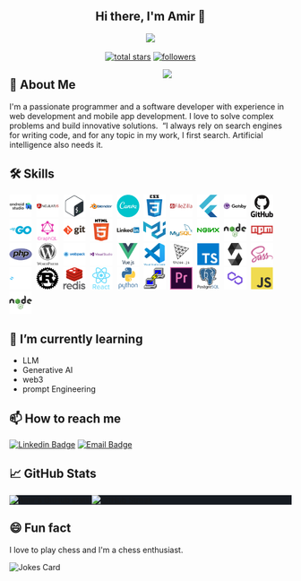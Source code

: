 <h2 align="center" stype="color:#f75c7e"> Hi there, I'm Amir 👋</h2>

<p align="center">
  <a href="https://github.com/DenverCoder1/readme-typing-svg">
    <img src="https://readme-typing-svg.demolab.com/?lines=Full-stack%20web%20and%20app%20developer;Experienced%20UI%2FUX%20Designer;20%2B%20years%20of%20coding%20experience;Always%20learning%20new%20things&font=Fira%20Code&center=true&width=440&height=45&color=fff&vCenter=true&pause=1000&size=22" /></a>
</p>
<p align="center">
  <a href="https://github.com/DenverCoder1?tab=repositories&sort=stargazers">
    <img alt="total stars" title="Total stars on GitHub" src="https://custom-icon-badges.demolab.com/github/stars/amirofski?color=55960c&style=for-the-badge&labelColor=488207&logo=star"/></a>
  <a href="https://github.com/DenverCoder1?tab=followers">
    <img alt="followers" title="Follow me on Github" src="https://custom-icon-badges.demolab.com/github/followers/amirofski?color=236ad3&labelColor=1155ba&style=for-the-badge&logo=person-add&label=Follow&logoColor=white"/></a>
</p>

<img align="right" src="https://media2.giphy.com/media/5eLDrEaRGHegx2FeF2/giphy.gif" width="230">

## 🚀 About Me

I'm a passionate programmer and a software developer with experience in web development and mobile app development. I love to solve complex problems and build innovative solutions.&nbsp;
“I always rely on search engines for writing code, and for any topic in my work, I first search. Artificial intelligence also needs it.

## 🛠️ Skills

<div>
 <img src="https://raw.githubusercontent.com/devicons/devicon/master/icons/androidstudio/androidstudio-original-wordmark.svg" title="androidstudio" alt="androidstudio" width="40" height="40"/>&nbsp;
 <img src="https://raw.githubusercontent.com/devicons/devicon/master/icons/angularjs/angularjs-original-wordmark.svg" title="angularjs" alt="angularjs" width="40" height="40"/>&nbsp;
 <img src="https://raw.githubusercontent.com/devicons/devicon/master/icons/bash/bash-original.svg" title="bash" alt="bash" width="40" height="40"/>&nbsp;
 <img src="https://raw.githubusercontent.com/devicons/devicon/master/icons/blender/blender-original-wordmark.svg" title="blender" alt="blender" width="40" height="40"/>&nbsp;
 <img src="https://raw.githubusercontent.com/devicons/devicon/master/icons/canva/canva-original.svg" title="canva" alt="canva" width="40" height="40"/>&nbsp;
 <img src="https://raw.githubusercontent.com/devicons/devicon/master/icons/css3/css3-original-wordmark.svg" title="css3" alt="css3" width="40" height="40"/>&nbsp;
 <img src="https://raw.githubusercontent.com/devicons/devicon/master/icons/filezilla/filezilla-plain-wordmark.svg" title="filezilla" alt="filezilla" width="40" height="40"/>&nbsp;
 <img src="https://raw.githubusercontent.com/devicons/devicon/master/icons/flutter/flutter-original.svg" title="flutter" alt="flutter" width="40" height="40"/>&nbsp;
 <img src="https://raw.githubusercontent.com/devicons/devicon/master/icons/gatsby/gatsby-original-wordmark.svg" title="gatsby" alt="gatsby" width="40" height="40"/>&nbsp;
 <img src="https://raw.githubusercontent.com/devicons/devicon/master/icons/github/github-original-wordmark.svg" title="github" alt="github" width="40" height="40"/>&nbsp;
 <img src="https://raw.githubusercontent.com/devicons/devicon/master/icons/go/go-original-wordmark.svg" title="go" alt="go" width="40" height="40"/>&nbsp;
 <img src="https://raw.githubusercontent.com/devicons/devicon/master/icons/graphql/graphql-plain-wordmark.svg" title="graphql" alt="graphql" width="40" height="40"/>&nbsp;
 <img src="https://raw.githubusercontent.com/devicons/devicon/master/icons/git/git-original-wordmark.svg" title="git" alt="git" width="40" height="40"/>&nbsp;
 <img src="https://raw.githubusercontent.com/devicons/devicon/master/icons/html5/html5-original-wordmark.svg" title="html5" alt="html5" width="40" height="40"/>&nbsp;
 <img src="https://raw.githubusercontent.com/devicons/devicon/master/icons/linkedin/linkedin-original-wordmark.svg" title="linkedin" alt="linkedin" width="40" height="40"/>&nbsp;
 <img src="https://raw.githubusercontent.com/devicons/devicon/master/icons/materialui/materialui-original.svg" title="materialui" alt="materialui" width="40" height="40"/>&nbsp;
 <img src="https://raw.githubusercontent.com/devicons/devicon/master/icons/mysql/mysql-original-wordmark.svg" title="mysql" alt="mysql" width="40" height="40"/>&nbsp;
 <img src="https://raw.githubusercontent.com/devicons/devicon/master/icons/nginx/nginx-original.svg" title="nginx" alt="nginx" width="40" height="40"/>&nbsp;
 <img src="https://raw.githubusercontent.com/devicons/devicon/master/icons/nodejs/nodejs-original-wordmark.svg" title="nodejs" alt="nodejs" width="40" height="40"/>&nbsp;
 <img src="https://raw.githubusercontent.com/devicons/devicon/master/icons/npm/npm-original-wordmark.svg" title="npm" alt="npm" width="40" height="40"/>&nbsp;
 <img src="https://raw.githubusercontent.com/devicons/devicon/master/icons/php/php-original.svg" title="php" alt="php" width="40" height="40"/>&nbsp;
 <img src="https://raw.githubusercontent.com/devicons/devicon/master/icons/wordpress/wordpress-plain-wordmark.svg" title="wordpress" alt="wordpress" width="40" height="40"/>&nbsp;
 <img src="https://raw.githubusercontent.com/devicons/devicon/master/icons/webpack/webpack-original-wordmark.svg" title="webpack" alt="webpack" width="40" height="40"/>&nbsp;
 <img src="https://raw.githubusercontent.com/devicons/devicon/master/icons/visualstudio/visualstudio-plain-wordmark.svg" title="visualstudio" alt="visualstudio" width="40" height="40"/>&nbsp;
 <img src="https://raw.githubusercontent.com/devicons/devicon/master/icons/vuejs/vuejs-original-wordmark.svg" title="vuejs" alt="vuejs" width="40" height="40"/>&nbsp;
 <img src="https://raw.githubusercontent.com/devicons/devicon/master/icons/vscode/vscode-original-wordmark.svg" title="vscode" alt="vscode" width="40" height="40"/>&nbsp;
 <img src="https://raw.githubusercontent.com/devicons/devicon/master/icons/threejs/threejs-original-wordmark.svg" title="threejs" alt="threejs" width="40" height="40"/>&nbsp;
 <img src="https://raw.githubusercontent.com/devicons/devicon/master/icons/typescript/typescript-original.svg" title="typescript" alt="typescript" width="40" height="40"/>&nbsp;
 <img src="https://raw.githubusercontent.com/devicons/devicon/master/icons/solidity/solidity-original.svg" title="solidity" alt="solidity" width="40" height="40"/>&nbsp;
 <img src="https://raw.githubusercontent.com/devicons/devicon/master/icons/sass/sass-original.svg" title="sass" alt="sass" width="40" height="40"/>&nbsp;
 <img src="https://raw.githubusercontent.com/devicons/devicon/master/icons/tailwindcss/tailwindcss-original-wordmark.svg" title="tailwindcss" alt="tailwindcss" width="40" height="40"/>&nbsp;
 <img src="https://raw.githubusercontent.com/devicons/devicon/master/icons/rust/rust-plain.svg" title="rust" alt="rust" width="40" height="40"/>&nbsp;
 <img src="https://raw.githubusercontent.com/devicons/devicon/master/icons/redis/redis-original-wordmark.svg" title="redis" alt="redis" width="40" height="40"/>&nbsp;
 <img src="https://raw.githubusercontent.com/devicons/devicon/master/icons/react/react-original-wordmark.svg" title="react" alt="react" width="40" height="40"/>&nbsp;
 <img src="https://raw.githubusercontent.com/devicons/devicon/master/icons/python/python-original-wordmark.svg" title="python" alt="python" width="40" height="40"/>&nbsp;
 <img src="https://raw.githubusercontent.com/devicons/devicon/master/icons/putty/putty-original.svg" title="putty" alt="putty" width="40" height="40"/>&nbsp;
 <img src="https://raw.githubusercontent.com/devicons/devicon/master/icons/premierepro/premierepro-original.svg" title="premierepro" alt="premierepro" width="40" height="40"/>&nbsp;
 <img src="https://raw.githubusercontent.com/devicons/devicon/master/icons/postgresql/postgresql-original-wordmark.svg" title="postgresql" alt="postgresql" width="40" height="40"/>&nbsp;
 <img src="https://raw.githubusercontent.com/devicons/devicon/master/icons/polygon/polygon-original.svg" title="polygon" alt="polygon" width="40" height="40"/>&nbsp;
 <img src="https://github.com/devicons/devicon/blob/master/icons/javascript/javascript-original.svg" title="JavaScript" alt="JavaScript" width="40" height="40"/>&nbsp;
 <img src="https://github.com/devicons/devicon/blob/master/icons/nodejs/nodejs-original-wordmark.svg" title="Node.js" alt="Node.js" width="40" height="40"/>&nbsp;
</div>

## 🌱 I’m currently learning

- LLM
- Generative AI
- web3
- prompt Engineering

## 📫 How to reach me

[![Linkedin Badge](https://img.shields.io/badge/LinkedIn-blue?style=for-the-badge&logo=linkedin&logoColor=white)](https://www.linkedin.com/in/amirmoqadam)
[![Email Badge](https://img.shields.io/badge/Email-red?style=for-the-badge&logo=gmail&logoColor=white)](mailto:amir@mitb.ir)

## 📈 GitHub Stats

<div style="background-color: #161b22;">
  
![Amir's GitHub stats](https://github-readme-stats.vercel.app/api?username=amirofski&show_icons=true&background=0d1117&hide_border=true)
[![GitHub Streak](https://streak-stats.demolab.com?user=amirofski&theme=dark&hide_border=true&mode=weekly&background=161b22)](https://git.io/streak-stats)

</div>

## 😄 Fun fact

I love to play chess and I'm a chess enthusiast.

![Jokes Card](https://readme-jokes.vercel.app/api)
